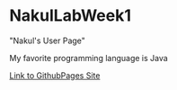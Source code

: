 # NakulLabWeek1

"Nakul's User Page"

My favorite programming language is Java

[Link to GithubPages Site](https://nakulnandhakumar.github.io/NakulLabWeek1/)